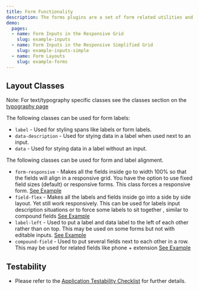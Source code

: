 ```yaml
---
title: Form Functionality
description: The forms plugins are a set of form related utilities and functionality contained in `forms.js`. This page outlines the functionality contained in that plugin and shows some from related examples for layout from other areas.
demo:
  pages:
  - name: Form Inputs in the Responsive Grid
    slug: example-inputs
  - name: Form Inputs in the Responsive Simplified Grid
    slug: example-inputs-simple
  - name: Form Layouts
    slug: example-forms
---
```


## Layout Classes

Note: For text/typography specific classes see the classes section on the [typography page]( ./typography)

The following classes can be used for form labels:

- `label` - Used for styling spans like labels or form labels.
- `data-description` - Used for stying data in a label when used next to an input.
- `data` - Used for stying data in a label without an input.

The following classes can be used for form and label alignment.

- `form-responsive` - Makes all the fields inside go to width 100% so that the fields will align in a responsive grid. You have the option to use fixed field sizes (default) or responsive forms. This class forces a responsive form. [See Example]( /example-inputs)
- `field-flex` - Makes all the labels and fields inside go into a side by side layout. Yet still work responsively. This can be used for labels input description situations or to force some labels to sit together , similar to compound fields [See Example]( /example-labels)
- `label-left` - Used to put a label and data label to the left of each other rather than on top. This may be used on some forms but not with editable inputs. [See Example]( /example-labels)
- `compound-field` - Used to put several fields next to each other in a row. This may be used for related fields like phone + extension [See Example]( /example-forms)

## Testability

- Please refer to the [Application Testability Checklist](https://design.infor.com/resources/application-testability-checklist) for further details.
